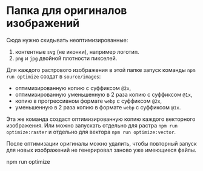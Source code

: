 # Папка для оригиналов изображений

Сюда нужно скидывать неоптимизированные:

1. контентные `svg` (не иконки), например логотип.
2. `png` и `jpg` двойной плотности пикселей.

Для каждого растрового изображения в этой папке запуск команды `npm run optimize` создат в `source/images`:

- оптимизированную копию с суффиксом `@2x`,
- оптимизированную уменьшенную в 2 раза копию с суффиксом `@1x`,
- копию в прогрессивном формате `webp` с суффиксом `@2x`,
- уменьшенную в 2 раза копию в формате `webp` с суффиксом `@1x`.

Эта же команда создаст оптимизированную копию каждого векторного изображения. Или можно запускать отдельно для растра `npm run optimize:raster` и отдельно для вектора `npm run optimize:vector`.

После оптимизации оригиналы можно удалить, чтобы повторный запуск для новых изображений не генерировал заново уже имеющиеся файлы.

npm run optimize
